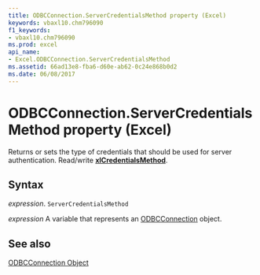 ```yaml
---
title: ODBCConnection.ServerCredentialsMethod property (Excel)
keywords: vbaxl10.chm796090
f1_keywords:
- vbaxl10.chm796090
ms.prod: excel
api_name:
- Excel.ODBCConnection.ServerCredentialsMethod
ms.assetid: 66ad13e8-fba6-d60e-ab62-0c24e868b0d2
ms.date: 06/08/2017
---
```



# ODBCConnection.ServerCredentialsMethod property (Excel)

Returns or sets the type of credentials that should be used for server authentication. Read/write  **[xlCredentialsMethod](Excel.XlCredentialsMethod.md)**.


## Syntax

 _expression_. `ServerCredentialsMethod`

 _expression_ A variable that represents an [ODBCConnection](Excel.ODBCConnection.md) object.


## See also


[ODBCConnection Object](Excel.ODBCConnection.md)

